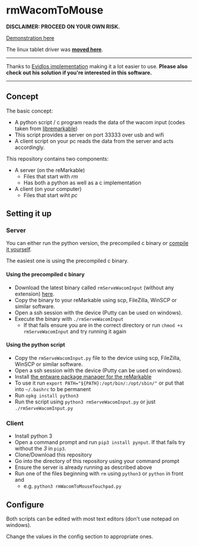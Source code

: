 # rmWacomToMouse

**DISCLAIMER: PROCEED ON YOUR OWN RISK.**

[Demonstration here](https://youtu.be/R-BsDivpUQ0)

The linux tablet driver was [**moved here**](https://github.com/LinusCDE/rmLinuxTabletDriver).

---

Thanks to [Evidlos implementation](https://github.com/Evidlo/remarkable_mouse) making it a lot easier to use. **Please also check out 
his solution if you're interested in this software.**

---

## Concept

The basic concept:

- A python script / c program reads the data of the wacom input (codes taken from [libremarkable](https://github.com/canselcik/libremarkable/blob/master/src/input/wacom.rs))
- This script provides a server on port 33333 over usb and wifi
- A client script on your pc reads the data from the server and acts accordingly.


This repository contains two components:

 - A server (on the reMarkable)
   - Files that start with *rm*
   - Has both a python as well as a c implementation
- A client (on your computer)
   - Files that start wiht *pc*


## Setting it up

### Server

You can either run the python version, the precompiled c binary or [compile it yourself](https://github.com/LinusCDE/rmWacomToMouse/blob/master/c_implementation/README.MD).

The easiest one is using the precompiled c binary.


#### Using the precompiled c binary

- Download the latest binary called `rmServeWacomInput` (without any extension) [here](https://github.com/LinusCDE/rmWacomToMouse/releases).
- Copy the binary to your reMarkable using scp, FileZilla, WinSCP or similar software.
- Open a ssh session with the device (Putty can be used on windows).
- Execute the binary with `./rmServeWacomInput`
  - If that fails ensure you are in the correct directory or run `chmod +x rmServeWacomInput` and try running it again


#### Using the python script
- Copy the `rmServeWacomInput.py` file to the device using scp, FileZilla, WinSCP or similar software.
- Open a ssh session with the device (Putty can be used on windows).
- Install [the entware package manager for the reMarkable](https://github.com/Evidlo/remarkable_entware)
- To use it run `export PATH="${PATH}:/opt/bin/:/opt/sbin/"` or put that into `~/.bashrc` to be permanent
- Run `opkg install python3`
- Run the script using `python3 rmServeWacomInput.py` or just `./rmServeWacomInput.py`


### Client

- Install python 3
- Open a command prompt and run `pip3 install pynput`. If that fails try without the *3* in `pip3`.
- Clone/Download this repository
- Go into the directory of this repository using your command prompt
- Ensure the server is already running as described above
- Run one of the files beginning with `rm` using `python3` or `python` in front and
  - e.g. `python3 rmWacomToMouseTouchpad.py`


## Configure

Both scripts can be edited with most text editors (don't use notepad on windows).

Change the values in the config section to appropriate ones.

